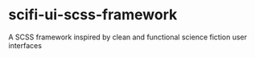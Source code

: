# scifi-ui-scss-framework
A SCSS framework inspired by clean and functional science fiction user interfaces
